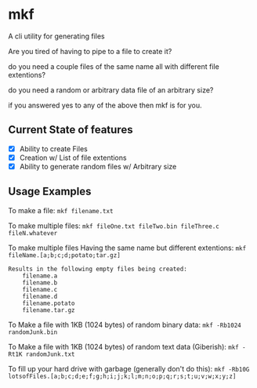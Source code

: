 # mkf
A cli utility for generating files

Are you tired of having to pipe to a file to create it?

do you need a couple files of the same name all with different file extentions?

do you need a random or arbitrary data file of an arbitrary size?

if you answered yes to any of the above then mkf is for you. 

## Current State of features

- [x] Ability to create Files
- [x] Creation w/ List of file extentions
- [x] Ability to generate random files w/ Arbitrary size

## Usage Examples

To make a file: 
    `mkf filename.txt`

To make multiple files:
    `mkf fileOne.txt fileTwo.bin fileThree.c fileN.whatever`

To make multiple files Having the same name but different extentions:
    `mkf fileName.[a;b;c;d;potato;tar.gz]`

    Results in the following empty files being created:
        filename.a
        filename.b
        filename.c
        filename.d
        filename.potato
        filename.tar.gz

To Make a file with 1KB (1024 bytes) of random binary data:
    `mkf -Rb1024 randomJunk.bin`

To Make a file with 1KB (1024 bytes) of random text data (Giberish):
    `mkf -Rt1K randomJunk.txt`

To fill up your hard drive with garbage (generally don't do this):
    `mkf -Rb10G  lotsofFiles.[a;b;c;d;e;f;g;h;i;j;k;l;m;n;o;p;q;r;s;t;u;v;w;x;y;z]`
    
